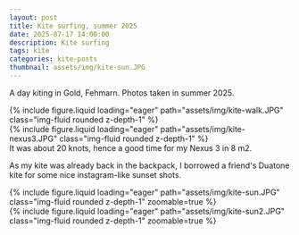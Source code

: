 ```yaml
---
layout: post
title: Kite surfing, summer 2025
date: 2025-07-17 14:00:00
description: Kite surfing
tags: kite
categories: kite-posts
thumbnail: assets/img/kite-sun.JPG
---
```


A day kiting in Gold, Fehmarn. Photos taken in summer 2025.

<div class="row mt-3">
    <div class="col-sm mt-3 mt-md-0">
        {% include figure.liquid loading="eager" path="assets/img/kite-walk.JPG" class="img-fluid rounded z-depth-1" %}
    </div>
    <div class="col-sm mt-3 mt-md-0">
        {% include figure.liquid loading="eager" path="assets/img/kite-nexus3.JPG" class="img-fluid rounded z-depth-1" %}
    </div>
</div>
<div class="caption">
    It was about 20 knots, hence a good time for my Nexus 3 in 8 m2.
</div>

As my kite was already back in the backpack, I borrowed a friend's Duatone kite for some nice instagram-like sunset shots.

<div class="row mt-3">
    <div class="col-sm mt-3 mt-md-0">
        {% include figure.liquid loading="eager" path="assets/img/kite-sun.JPG" class="img-fluid rounded z-depth-1" zoomable=true %}
    </div>
    <div class="col-sm mt-3 mt-md-0">
        {% include figure.liquid loading="eager" path="assets/img/kite-sun2.JPG" class="img-fluid rounded z-depth-1" zoomable=true %}
    </div>
</div>
